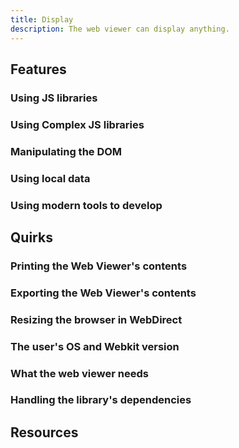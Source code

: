 ```yaml
---
title: Display
description: The web viewer can display anything.
---
```

## Features
### Using JS libraries
### Using Complex JS libraries
### Manipulating the DOM
### Using local data
### Using modern tools to develop
## Quirks
### Printing the Web Viewer's contents
### Exporting the Web Viewer's contents
### Resizing the browser in WebDirect
### The user's OS and Webkit version
### What the web viewer needs
### Handling the library's dependencies
## Resources